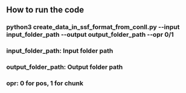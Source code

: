 ## How to run the code
### python3 create_data_in_ssf_format_from_conll.py --input input_folder_path --output output_folder_path --opr 0/1
### input_folder_path: Input folder path
### output_folder_path: Output folder path
### opr: 0 for pos, 1 for chunk
